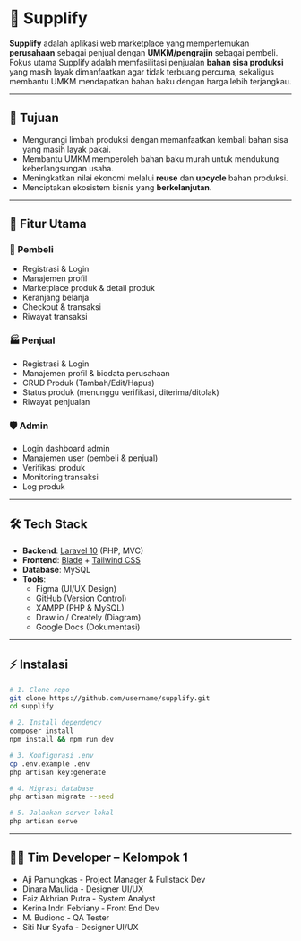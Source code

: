 # 🌱 Supplify

**Supplify** adalah aplikasi web marketplace yang mempertemukan **perusahaan** sebagai penjual dengan **UMKM/pengrajin** sebagai pembeli.  
Fokus utama Supplify adalah memfasilitasi penjualan **bahan sisa produksi** yang masih layak dimanfaatkan agar tidak terbuang percuma, sekaligus membantu UMKM mendapatkan bahan baku dengan harga lebih terjangkau.  

---

## 🎯 Tujuan
- Mengurangi limbah produksi dengan memanfaatkan kembali bahan sisa yang masih layak pakai.  
- Membantu UMKM memperoleh bahan baku murah untuk mendukung keberlangsungan usaha.  
- Meningkatkan nilai ekonomi melalui **reuse** dan **upcycle** bahan produksi.  
- Menciptakan ekosistem bisnis yang **berkelanjutan**.  

---

## 🚀 Fitur Utama

### 👥 Pembeli
- Registrasi & Login  
- Manajemen profil  
- Marketplace produk & detail produk  
- Keranjang belanja  
- Checkout & transaksi  
- Riwayat transaksi  

### 🏭 Penjual
- Registrasi & Login  
- Manajemen profil & biodata perusahaan  
- CRUD Produk (Tambah/Edit/Hapus)  
- Status produk (menunggu verifikasi, diterima/ditolak)  
- Riwayat penjualan  

### 🛡️ Admin
- Login dashboard admin  
- Manajemen user (pembeli & penjual)  
- Verifikasi produk  
- Monitoring transaksi  
- Log produk  

---

## 🛠️ Tech Stack
- **Backend**: [Laravel 10](https://laravel.com/) (PHP, MVC)  
- **Frontend**: [Blade](https://laravel.com/docs/blade) + [Tailwind CSS](https://tailwindcss.com/)  
- **Database**: MySQL  
- **Tools**:  
  - Figma (UI/UX Design)  
  - GitHub (Version Control)  
  - XAMPP (PHP & MySQL)  
  - Draw.io / Creately (Diagram)  
  - Google Docs (Dokumentasi)  

---

## ⚡ Instalasi
```bash
# 1. Clone repo
git clone https://github.com/username/supplify.git
cd supplify

# 2. Install dependency
composer install
npm install && npm run dev

# 3. Konfigurasi .env
cp .env.example .env
php artisan key:generate

# 4. Migrasi database
php artisan migrate --seed

# 5. Jalankan server lokal
php artisan serve
```
---

## 👨‍💻 Tim Developer – Kelompok 1
- Aji Pamungkas       - Project Manager & Fullstack Dev
- Dinara Maulida      - Designer UI/UX
- Faiz Akhrian Putra  - System Analyst
- Kerina Indri Febriany - Front End Dev
- M. Budiono          - QA Tester
- Siti Nur Syafa      - Designer UI/UX
